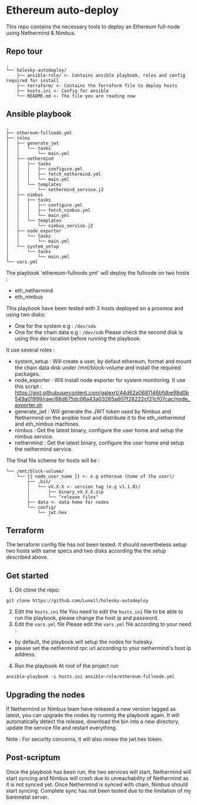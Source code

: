 
# Ethereum auto-deploy

This repo contains the necessary tools to deploy an Ethereum full-node using Nethermind & Nimbus.

## Repo tour

```
.
└── holesky-autodeploy/
    ├── ansible-role/ <- Contains ansible playbook, roles and config required for install
    ├── terraform/ <- Contains the Terraform file to deploy hosts
    ├── hosts.ini <- Config for ansible
    └── README.md <- The file you are reading now
```

## Ansible playbook

```
.
├── ethereum-fullnode.yml
├── roles
│   ├── generate_jwt
│   │   └── tasks
│   │       └── main.yml
│   ├── nethermind
│   │   ├── tasks
│   │   │   ├── configure.yml
│   │   │   ├── fetch_nethermind.yml
│   │   │   └── main.yml
│   │   └── templates
│   │       └── nethermind_service.j2
│   ├── nimbus
│   │   ├── tasks
│   │   │   ├── configure.yml
│   │   │   ├── fetch_nimbus.yml
│   │   │   └── main.yml
│   │   └── templates
│   │       └── nimbus_service.j2
│   ├── node_exporter
│   │   └── tasks
│   │       └── main.yml
│   └── system_setup
│       └── tasks
│           └── main.yml
└── vars.yml
```

The playbook 'ethereum-fullnode.yml' will deploy the fullnode on two hosts :
- eth_nethermind
- eth_nimbus

This playbook have been tested with 3 hosts deployed on a proxmox and using two disks:
- One for the system e.g : `/dev/sda`
- One for the chain data e.g : `/dev/sdb`
Please check the second disk is using this dev location before running the playbook.

It use several roles :
- system_setup : Will create a user, by defaut ethereum, format and mount the chain data disk under /mnt/block-volume and install the required packages.
- node_exporter : Will install node exporter for system monitoring. It use this script : https://gist.githubusercontent.com/galexrt/44d62a0681146bfdbe98d0b549a01999/raw/88d675dc06a43a03265a607f28222cf21cf07cac/node_exporter.sh
- generate_jwt : Will generate the JWT token used by Nimbus and Nethermind on the ansible host and distribute it to the eth_nethermind and eth_nimbus machines.
- nimbus : Get the latest binary, configure the user home and setup the nimbus service.
- nethermind : Get the latest binary, configure the user home and setup the nethermind service.

The final file scheme for hosts will be :
```
└── /mnt/block-volume/
    └── {{ node_user_name }} <- e.g ethereum (home of the user)/
        ├── .bin/
        │   └── vX.X.X <- version tag (e.g v1.1.0)/
        │       ├── binary_vX.X.X.zip
        │       └── "release files"
        ├── data <- data home for nodes
        └── config/
            └── jwt.hex
```

## Terraform

The terraform config file has not been tested.
It should nevertheless setup two hosts with same specs and two disks according the the setup described above. 

## Get started

1. Git clone the repo:
```
git clone https://github.com/Lune1l/holesky-autodeploy
```
2. Edit the `hosts.ini` file
You need to edit the `hosts.ini` file to be able to run the playbook, please change the host ip and password.
3. Edit the `vars.yml` file
Please edit the `vars.yml` file according to your need :
- by default, the playbook will setup the nodes for holesky.
- please set the nethermind rpc url according to your nethermind's host ip address.
4. Run the playbook
At root of the project run
```
ansible-playbook -i hosts.ini ansible-role/ethereum-fullnode.yml
```

## Upgrading the nodes

If Nethermind or Nimbus team have released a new version tagged as latest, you can upgrade the nodes by runnnig the playbook again. It will automatically detect the release, download the bin into a new directory, update the service file and restart everything.

Note : For security concerns, it will also renew the jwt.hex token.

## Post-scriptum

Once the playbook has been run, the two services will start, Nethermind will start syncing and Nimbus will crash due to unreachability of Nethermind as it is not synced yet. Once Nethermind is synced with chain, Nimbus should start syncing.
Complete sync has not been tested due to the limitation of my baremetal server.

